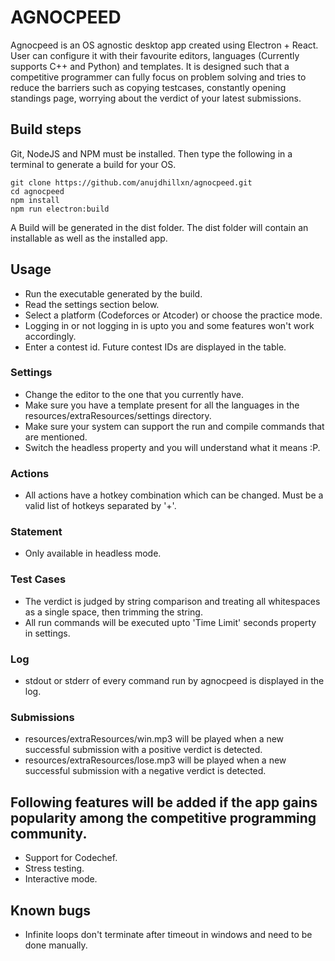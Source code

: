 # AGNOCPEED

Agnocpeed is an OS agnostic desktop app created using Electron + React. User can configure it with their favourite editors, languages (Currently supports C++ and Python) and templates. It is designed such that a competitive programmer can fully focus on problem solving and tries to reduce the barriers such as copying testcases, constantly opening standings page, worrying about the verdict of your latest submissions.

## Build steps

Git, NodeJS and NPM must be installed. Then type the following in a terminal to generate a build for your OS.

```
git clone https://github.com/anujdhillxn/agnocpeed.git
cd agnocpeed
npm install
npm run electron:build
```

A Build will be generated in the dist folder. The dist folder will contain an installable as well as the installed app.

## Usage

- Run the executable generated by the build.
- Read the settings section below.
- Select a platform (Codeforces or Atcoder) or choose the practice mode.
- Logging in or not logging in is upto you and some features won't work accordingly.
- Enter a contest id. Future contest IDs are displayed in the table.

### Settings

- Change the editor to the one that you currently have.
- Make sure you have a template present for all the languages in the resources/extraResources/settings directory.
- Make sure your system can support the run and compile commands that are mentioned.
- Switch the headless property and you will understand what it means :P.

### Actions

- All actions have a hotkey combination which can be changed. Must be a valid list of hotkeys separated by '+'.

### Statement

- Only available in headless mode.

### Test Cases

- The verdict is judged by string comparison and treating all whitespaces as a single space, then trimming the string.
- All run commands will be executed upto 'Time Limit' seconds property in settings.

### Log

- stdout or stderr of every command run by agnocpeed is displayed in the log.

### Submissions

- resources/extraResources/win.mp3 will be played when a new successful submission with a positive verdict is detected.
- resources/extraResources/lose.mp3 will be played when a new successful submission with a negative verdict is detected.

## Following features will be added if the app gains popularity among the competitive programming community.

- Support for Codechef.
- Stress testing.
- Interactive mode.

## Known bugs

- Infinite loops don't terminate after timeout in windows and need to be done manually.
